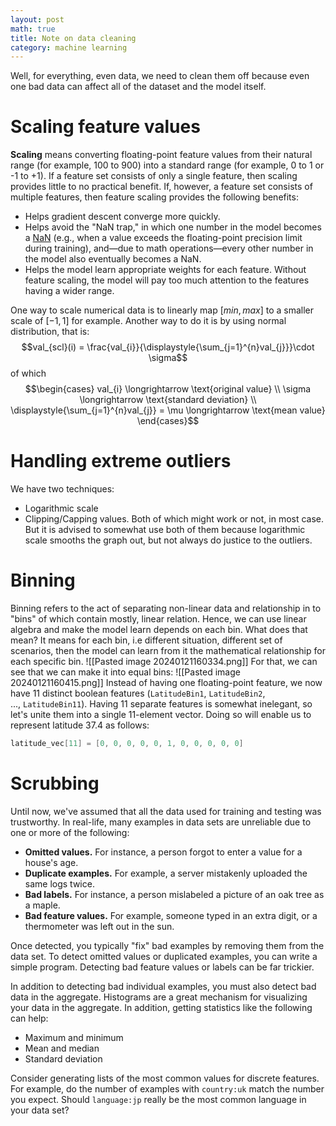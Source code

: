 ```yaml
---
layout: post
math: true
title: Note on data cleaning
category: machine learning 
---
```



Well, for everything, even data, we need to clean them off because even one bad data can affect all of the dataset and the model itself. 

# Scaling feature values
**Scaling** means converting floating-point feature values from their natural range (for example, 100 to 900) into a standard range (for example, 0 to 1 or -1 to +1). If a feature set consists of only a single feature, then scaling provides little to no practical benefit. If, however, a feature set consists of multiple features, then feature scaling provides the following benefits:

- Helps gradient descent converge more quickly.
- Helps avoid the "NaN trap," in which one number in the model becomes a [NaN](https://wikipedia.org/wiki/NaN) (e.g., when a value exceeds the floating-point precision limit during training), and—due to math operations—every other number in the model also eventually becomes a NaN.
- Helps the model learn appropriate weights for each feature. Without feature scaling, the model will pay too much attention to the features having a wider range.

One way to scale numerical data is to linearly map $[min,max]$ to a smaller scale of $[-1,1]$ for example. 
Another way to do it is by using normal distribution, that is: 
$$val_{scl}(i) = \frac{val_{i}}{\displaystyle{\sum_{j=1}^{n}val_{j}}}\cdot \sigma$$
of which $$\begin{cases}
val_{i} \longrightarrow \text{original value} \\
\sigma \longrightarrow \text{standard deviation} \\
\displaystyle{\sum_{j=1}^{n}val_{j}} = \mu \longrightarrow \text{mean value}
\end{cases}$$
# Handling extreme outliers
We have two techniques:
- Logarithmic scale
- Clipping/Capping values.
Both of which might work or not, in most case. But it is advised to somewhat use both of them because logarithmic scale smooths the graph out, but not always do justice to the outliers. 

# Binning

Binning refers to the act of separating non-linear data and relationship in to "bins" of which contain mostly, linear relation. Hence, we can use linear algebra and make the model learn depends on each bin. What does that mean? It means for each bin, i.e different situation, different set of scenarios, then the model can learn from it the mathematical relationship for each specific bin. 
![[Pasted image 20240121160334.png]]
For that, we can see that we can make it into equal bins:
![[Pasted image 20240121160415.png]]
Instead of having one floating-point feature, we now have 11 distinct boolean features (`LatitudeBin1`, `LatitudeBin2`, ..., `LatitudeBin11`). Having 11 separate features is somewhat inelegant, so let's unite them into a single 11-element vector. Doing so will enable us to represent latitude 37.4 as follows:
```C++
latitude_vec[11] = [0, 0, 0, 0, 0, 1, 0, 0, 0, 0, 0]
```
# Scrubbing
Until now, we've assumed that all the data used for training and testing was trustworthy. In real-life, many examples in data sets are unreliable due to one or more of the following:

- **Omitted values.** For instance, a person forgot to enter a value for a house's age.
- **Duplicate examples.** For example, a server mistakenly uploaded the same logs twice.
- **Bad labels.** For instance, a person mislabeled a picture of an oak tree as a maple.
- **Bad feature values.** For example, someone typed in an extra digit, or a thermometer was left out in the sun.

Once detected, you typically "fix" bad examples by removing them from the data set. To detect omitted values or duplicated examples, you can write a simple program. Detecting bad feature values or labels can be far trickier.

In addition to detecting bad individual examples, you must also detect bad data in the aggregate. Histograms are a great mechanism for visualizing your data in the aggregate. In addition, getting statistics like the following can help:

- Maximum and minimum
- Mean and median
- Standard deviation

Consider generating lists of the most common values for discrete features. For example, do the number of examples with `country:uk` match the number you expect. Should `language:jp` really be the most common language in your data set?





